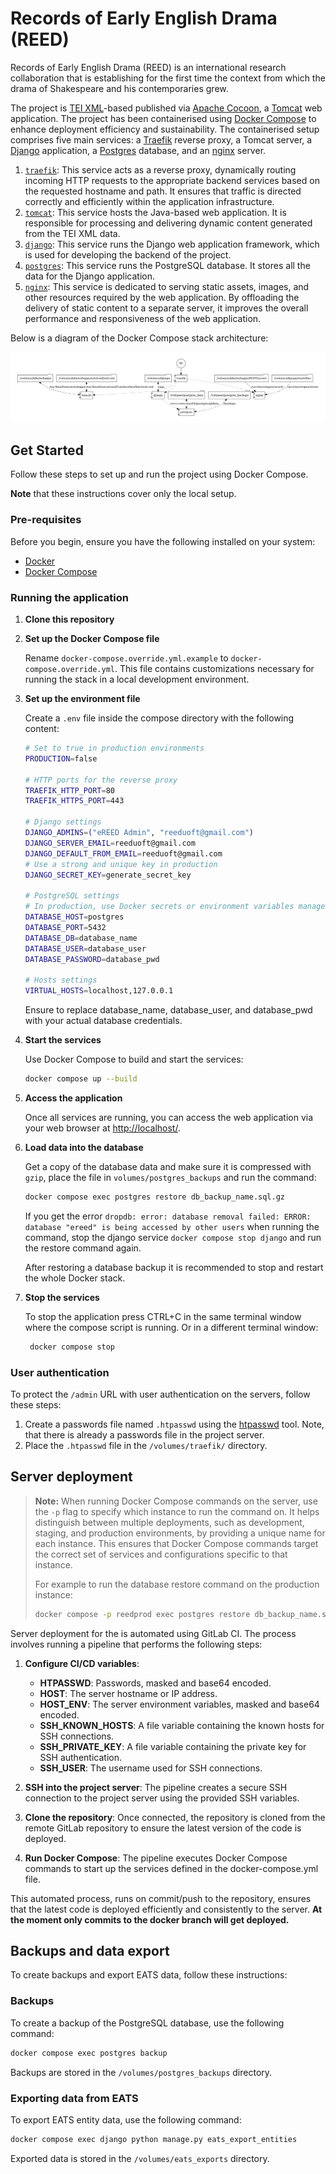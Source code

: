 # Records of Early English Drama (REED)

Records of Early English Drama (REED) is an international research collaboration
that is establishing for the first time the context from which the drama of
Shakespeare and his contemporaries grew.

The project is [TEI XML](https://tei-c.org/)-based
published via [Apache Cocoon](https://cocoon.apache.org/), a
[Tomcat](https://tomcat.apache.org/) web application. The project has
been containerised using [Docker Compose](https://docs.docker.com/compose/) to
enhance deployment efficiency and sustainability. The containerised setup
comprises five main services: a [Traefik](https://traefik.io/traefik/) reverse
proxy, a Tomcat server, a [Django](http://djangoproject.com/) application, a
[Postgres](http://postgresql.org/) database, and an
[nginx](https://www.nginx.com/) server.

1. [`traefik`](https://hub.docker.com/_/traefik): This
   service acts as a reverse proxy, dynamically routing incoming HTTP requests
   to the appropriate backend services based on the requested hostname and path.
   It ensures that traffic is directed correctly and efficiently within the
   application infrastructure.
1. [`tomcat`](https://hub.docker.com/_/tomcat): This service hosts the
   Java-based web application. It is responsible for processing and delivering
   dynamic content generated from the TEI XML data.
1. [`django`](https://hub.docker.com/_/python): This service runs the Django web
   application framework, which is used for developing the backend of the
   project.
1. [`postgres`](https://hub.docker.com/_/postgres): This service runs the
   PostgreSQL database. It stores all the data for the Django application.
1. [`nginx`](https://hub.docker.com/_/nginx): This service is dedicated to
   serving static assets, images, and other resources required by the web
   application. By offloading the delivery of static content to a separate
   server, it improves the overall performance and responsiveness of the web
   application.

Below is a diagram of the Docker Compose stack architecture:

![Architecture diagram of the docker compose stack](docker-compose.png "Architecture diagram")

## Get Started

Follow these steps to set up and run the project using Docker Compose.

**Note** that these instructions cover only the local setup.

### Pre-requisites

Before you begin, ensure you have the following installed on your system:

- [Docker](https://www.docker.com/products/docker-desktop/)
- [Docker Compose](https://docs.docker.com/compose/)

### Running the application

1. **Clone this repository**
1. **Set up the Docker Compose file**

   Rename `docker-compose.override.yml.example` to
   `docker-compose.override.yml`. This file contains customizations necessary
   for running the stack in a local development environment.

1. **Set up the environment file**

   Create a `.env` file inside the compose directory with the following content:

   ```sh
   # Set to true in production environments
   PRODUCTION=false

   # HTTP ports for the reverse proxy
   TRAEFIK_HTTP_PORT=80
   TRAEFIK_HTTPS_PORT=443

   # Django settings
   DJANGO_ADMINS=("eREED Admin", "reeduoft@gmail.com")
   DJANGO_SERVER_EMAIL=reeduoft@gmail.com
   DJANGO_DEFAULT_FROM_EMAIL=reeduoft@gmail.com
   # Use a strong and unique key in production
   DJANGO_SECRET_KEY=generate_secret_key

   # PostgreSQL settings
   # In production, use Docker secrets or environment variables managed by the orchestrator
   DATABASE_HOST=postgres
   DATABASE_PORT=5432
   DATABASE_DB=database_name
   DATABASE_USER=database_user
   DATABASE_PASSWORD=database_pwd

   # Hosts settings
   VIRTUAL_HOSTS=localhost,127.0.0.1
   ```

   Ensure to replace database_name, database_user, and database_pwd with your
   actual database credentials.

1. **Start the services**

   Use Docker Compose to build and start the services:

   ```sh
   docker compose up --build
   ```

1. **Access the application**

   Once all services are running, you can access the web application via your
   web browser at [http://localhost/](http://localhost/).

1. **Load data into the database**

   Get a copy of the database data and make sure it is compressed with `gzip`,
   place the file in `volumes/postgres_backups` and run the command:

   ```sh
   docker compose exec postgres restore db_backup_name.sql.gz
   ```

   If you get the error `dropdb: error: database removal failed: ERROR:  
database "ereed" is being accessed by other users` when running the command,
   stop the django service `docker compose stop django` and run the restore
   command again.

   After restoring a database backup it is recommended to stop and restart the
   whole Docker stack.

1. **Stop the services**

   To stop the application press CTRL+C in the same terminal window where the
   compose script is running. Or in a different terminal window:

   ```bash
    docker compose stop
   ```

### User authentication

To protect the `/admin` URL with user authentication on the servers, follow
these steps:

1. Create a passwords file named `.htpasswd` using the
   [htpasswd](https://httpd.apache.org/docs/current/programs/htpasswd.html) tool.
   Note, that there is already a passwords file in the project server.
1. Place the `.htpasswd` file in the `/volumes/traefik/` directory.

## Server deployment

> **Note:** When running Docker Compose commands on the server, use the `-p`
> flag to specify which instance to run the command on. It helps distinguish
> between multiple deployments, such as development, staging, and production
> environments, by providing a unique name for each instance. This ensures that
> Docker Compose commands target the correct set of services and configurations
> specific to that instance.
>
> For example to run the database restore command on the production instance:
>
> ```sh
> docker compose -p reedprod exec postgres restore db_backup_name.sql.gz
> ```

Server deployment for the is automated using GitLab CI. The process involves
running a pipeline that performs the following steps:

1. **Configure CI/CD variables**:

   - **HTPASSWD**: Passwords, masked and base64 encoded.
   - **HOST**: The server hostname or IP address.
   - **HOST_ENV**: The server environment variables, masked and base64 encoded.
   - **SSH_KNOWN_HOSTS**: A file variable containing the known hosts for SSH
     connections.
   - **SSH_PRIVATE_KEY**: A file variable containing the private key for SSH
     authentication.
   - **SSH_USER**: The username used for SSH connections.

1. **SSH into the project server**: The pipeline creates a secure SSH connection
   to the project server using the provided SSH variables.
1. **Clone the repository**: Once connected, the repository is cloned from the
   remote GitLab repository to ensure the latest version of the code is deployed.
1. **Run Docker Compose**: The pipeline executes Docker Compose commands to
   start up the services defined in the docker-compose.yml file.

This automated process, runs on commit/push to the repository, ensures that the
latest code is deployed efficiently and consistently to the server. **At the
moment only commits to the docker branch will get deployed.**

## Backups and data export

To create backups and export EATS data, follow these instructions:

### Backups

To create a backup of the PostgreSQL database, use the following command:

```sh
docker compose exec postgres backup
```

Backups are stored in the `/volumes/postgres_backups` directory.

### Exporting data from EATS

To export EATS entity data, use the following command:

```sh
docker compose exec django python manage.py eats_export_entities
```

Exported data is stored in the `/volumes/eats_exports` directory.
